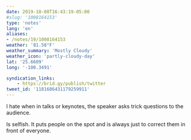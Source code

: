 ```yaml
---
date: 2019-10-08T16:43:19-05:00
#slug: '1008164153'
type: 'notes'
lang: 'en'
aliases:
- /notes/19/1008164153
weather: '81.58°F'
weather_summary: 'Mostly Cloudy'
weather_icon: 'partly-cloudy-day'
lat: '25.6609'
long: '-100.3491'

syndication_links:
    - https://brid.gy/publish/twitter
tweet_id: '1181686431179259911'
---
```

I hate when in talks or keynotes, the speaker asks trick questions to the audience.

Is selfish. It puts people on the spot and is always just to correct them in front of everyone.
